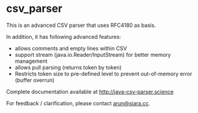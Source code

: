 # csv_parser
This is an advanced CSV parser that uses RFC4180 as basis.

In addition, it has following advanced features:
* allows comments and empty lines within CSV
* support stream (java.io.Reader/InputStream) for better memory management
* allows pull parsing (returns token by token)
* Restricts token size to pre-defined level to prevent out-of-memory error (buffer overrun)

Complete documentation available at http://java-csv-parser.science

For feedback / clarification, please contact arun@siara.cc.
